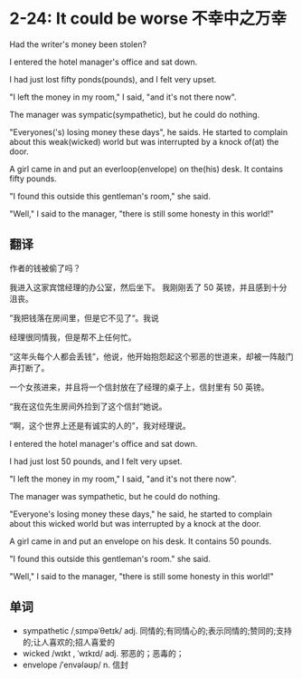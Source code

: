 # 2-24: It could be worse 不幸中之万幸

Had the writer's money been stolen?

I entered the hotel manager's office and sat down.

I had just lost fifty ponds(pounds), and I felt very upset.

"I left the money in my room," I said, "and it's not there now".

The manager was sympatic(sympathetic), but he could do nothing.

"Everyones('s) losing money these days", he saids. He started to complain about this weak(wicked) world but was interrupted by a knock of(at) the door.

A girl came in and put an everloop(envelope) on the(his) desk. It contains fifty pounds.

"I found this outside this gentleman's room," she said.

"Well," I said to the manager, "there is still some honesty in this world!"

## 翻译

作者的钱被偷了吗？

我进入这家宾馆经理的办公室，然后坐下。 我刚刚丢了 50 英镑，并且感到十分沮丧。

”我把钱落在房间里，但是它不见了“。我说

经理很同情我，但是帮不上任何忙。

“这年头每个人都会丢钱”，他说，他开始抱怨起这个邪恶的世道来，却被一阵敲门声打断了。

一个女孩进来，并且将一个信封放在了经理的桌子上，信封里有 50 英镑。

“我在这位先生房间外捡到了这个信封”她说。

“啊，这个世界上还是有诚实的人的”，我对经理说。

I entered the hotel manager's office and sat down.

I had just lost 50 pounds, and I felt very upset.

"I left the money in my room," I said, "and it's not there now".

The manager was sympathetic, but he could do nothing.

"Everyone's losing money these days," he said, he started to complain about this wicked world but was interrupted by a knock at the door.

A girl came in and put an envelope on his desk. It contains 50 pounds.

"I found this outside this gentleman's room." she said.

"Well," I said to the manager, "there is still some honesty in this world!"

## 单词

- sympathetic /ˌsɪmpəˈθetɪk/ adj. 同情的;有同情心的;表示同情的;赞同的;支持的;让人喜欢的;招人喜爱的
- wicked /wɪkt , ˈwɪkɪd/ adj. 邪恶的；恶毒的；
- envelope /ˈenvələʊp/ n. 信封
